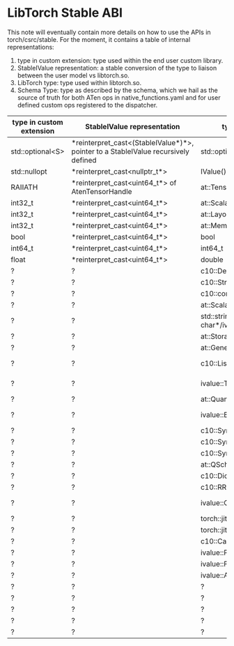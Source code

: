 # LibTorch Stable ABI

This note will eventually contain more details on how to use the APIs in torch/csrc/stable. For the moment, it contains a table of internal representations:
1. type in custom extension: type used within the end user custom library.
2. StableIValue representation: a stable conversion of the type to liaison between the user model vs libtorch.so.
3. LibTorch type: type used within libtorch.so.
4. Schema Type: type as described by the schema, which we hail as the source of truth for both ATen ops in native_functions.yaml and for user defined custom ops registered to the dispatcher.

|  type in custom extension    |   StableIValue representation   |   type in libtorch  |   IValue  | 
| -------- | ------- | ------- | ------- |
| std::optional\<S> | \*reinterpret_cast\<(StableIValue\*)\*>, pointer to a StableIValue recursively defined | std::optional\<T> | OptionalType |
| std::nullopt | \*reinterpret_cast\<nullptr_t\*> | IValue() | NoneType |
| RAIIATH | \*reinterpret_cast\<uint64_t\*> of AtenTensorHandle | at::Tensor |  TensorType |
| int32_t | \*reinterpret_cast\<uint64_t\*> | at::ScalarType | ScalarTypeType | 
| int32_t | \*reinterpret_cast\<uint64_t\*> | at::Layout | LayoutType |
| int32_t | \*reinterpret_cast\<uint64_t\*> | at::MemoryFormat | MemoryFormatType |
| bool | \*reinterpret_cast\<uint64_t\*> | bool | BoolType |
| int64_t | \*reinterpret_cast\<uint64_t\*> | int64_t | IntType |
| float | \*reinterpret_cast\<uint64_t\*> | double | FloatType |
| ? | ? | c10::Device | DeviceObjType |
| ? | ? | c10::Stream | StreamObjType |
| ? | ? | c10::complex<double> | ComplexType |
| ? | ? | at::Scalar | NumberType |
| ? | ? | std::string/const char*/ivalue::ConstantString | StringType |
| ? | ? | at::Storage | StorageType |
| ? | ? | at::Generator | GeneratorType |
| ? | ? | c10::List\<T> | AnyListType / ListType |
| ? | ? | ivalue::Tuple\<T> | AnyTupleType / TupleType |
| ? | ? | at::Quantizer | QuantizerType |
| ? | ? | ivalue::EnumHolder | AnyEnumType / EnumType |
| ? | ? | c10::SymInt | SymIntType |
| ? | ? | c10::SymFloat | SymFloatType |
| ? | ? | c10::SymBool | SymBoolType |
| ? | ? | at::QScheme | QSchemeType |
| ? | ? | c10::Dict<IValue, IValue> | DictType |
| ? | ? | c10::RRefInterface | RRefType |
| ? | ? | ivalue::Object | ClassType / AnyClassType |
| ? | ? | torch::jit::Module | Module | 
| ? | ? | torch::jit::Function* | FunctionType |
| ? | ? | c10::Capsule | CapsuleType |
| ? | ? | ivalue::PyObjectHolder | PyObjectType |
| ? | ? | ivalue::Future | FutureType |
| ? | ? | ivalue::Await | AwaitType |
| ? | ? | ? | AnyType |
| ? | ? | ? | VarType |
| ? | ? | ? | InterfaceType |
| ? | ? | ? | UnionType |
| ? | ? | ? | DynamicType |
